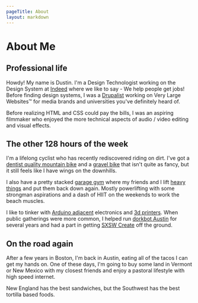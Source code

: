 ```yaml
---
pageTitle: About
layout: markdown
---
```


# About Me

## Professional life

Howdy! My name is Dustin. I'm a Design Technologist working on the Design System at [Indeed] where we like to say - We help people get jobs! Before finding design systems, I was a [Drupalist] working on Very Large Websites™ for media brands and universities you've definitely heard of.

Before realizing HTML and CSS could pay the bills, I was an aspiring filmmaker who enjoyed the more technical aspects of audio / video editing and visual effects.

## The other 128 hours of the week

I'm a lifelong cyclist who has recently rediscovered riding on dirt. I've got a [dentist quality mountain bike][yeti] and a [gravel bike][niner] that isn't quite as fancy, but it still feels like I have wings on the downhills.

I also have a pretty stacked [garage gym][fringesport] where my friends and I lift [heavy things][rogue] and put them back down again. Mostly powerlifting with some strongman aspirations and a dash of HIIT on the weekends to work the beach muscles.

I like to tinker with [Arduino adjacent][ada] electronics and [3d printers][prusa]. When public gatherings were more common, I helped run [dorkbot Austin][dorkbot] for several years and had a part in getting [SXSW Create][sxswcreate] off the ground.

## On the road again

After a few years in Boston, I'm back in Austin, eating all of the tacos I can get my hands on. One of these days, I'm going to buy some land in Vermont or New Mexico with my closest friends and enjoy a pastoral lifestyle with high speed internet.

New England has the best sandwiches, but the Southwest has the best tortilla based foods.

[drupalist]: https://drupal.org
[indeed]: https://indeed.com
[yeti]: https://yeticycles.com
[niner]: https://ninerbikes.com
[fringesport]: https://fringesport.com
[rogue]: https://roguefitness.com
[ada]: https://adafruit.com
[prusa]: https://prusa3d.com
[dorkbot]: https://dorkbot.org
[sxswcreate]: https://hackaday.com/2015/03/17/sxsw-create-atx-hackerspace-area/
